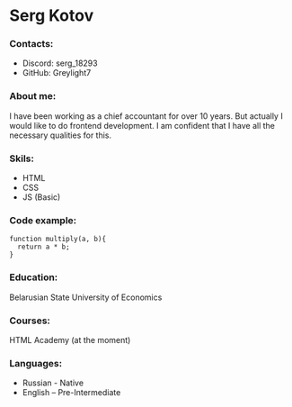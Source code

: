 # Serg Kotov
### Contacts:
* Discord: serg_18293
* GitHub: Greylight7
### About me:
I have been working as a chief accountant for over 10 years. But actually I would like to do frontend development. I am confident that I have all the necessary qualities for this.
### Skils:
* HTML
* CSS
* JS (Basic)
### Code example:
```
function multiply(a, b){
  return a * b;
}
```
### Education:
Belarusian State University of Economics
### Courses:
HTML Academy (at the moment)
### Languages:
* Russian - Native
* English – Pre-Intermediate


